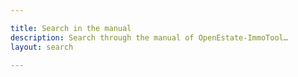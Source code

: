 ```yaml
---

title: Search in the manual
description: Search through the manual of OpenEstate-ImmoTool…
layout: search

---
```

